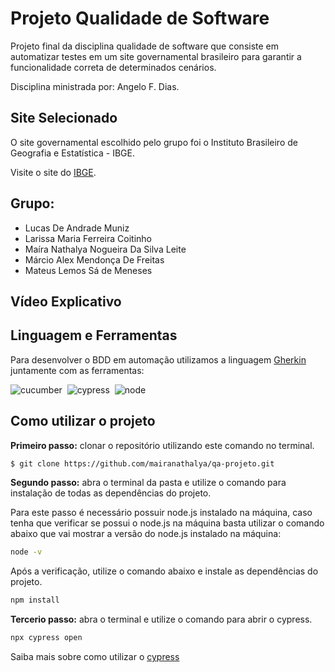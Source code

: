 # Projeto Qualidade de Software 

Projeto final da disciplina qualidade de software que consiste em automatizar testes em um site governamental brasileiro para garantir a funcionalidade correta de determinados cenários. 

Disciplina ministrada por: Angelo F. Dias. 


## Site Selecionado

O site governamental escolhido pelo grupo foi o Instituto Brasileiro de Geografia e Estatística - IBGE. 

Visite o site do [IBGE](https://www.ibge.gov.br/).


## Grupo: 

- Lucas De Andrade Muniz
- Larissa Maria Ferreira Coitinho
- Maíra Nathalya Nogueira Da Silva Leite
- Márcio Alex Mendonça De Freitas
- Mateus Lemos Sá de Meneses

## Vídeo Explicativo 



## Linguagem e Ferramentas

Para desenvolver o BDD em automação utilizamos a linguagem [Gherkin](https://blog.onedaytesting.com.br/gherkin/) 
juntamente com as ferramentas: 

![cucumber](https://img.shields.io/badge/Cucumber-43B02A?style=for-the-badge&logo=cucumber&logoColor=white)&nbsp;
![cypress](https://img.shields.io/badge/Cypress-17202C?style=for-the-badge&logo=cypress&logoColor=white)&nbsp;
![node](https://img.shields.io/badge/Node%20js-339933?style=for-the-badge&logo=nodedotjs&logoColor=white)&nbsp;

## Como utilizar o projeto 

**Primeiro passo:** clonar o repositório utilizando este comando no terminal.


```bash
$ git clone https://github.com/mairanathalya/qa-projeto.git
```

 **Segundo passo:** abra o terminal da pasta e utilize o comando para instalação de todas as dependências do projeto. 

Para este passo é necessário possuir node.js instalado na máquina, caso tenha que verificar se possui o node.js na máquina basta utilizar o comando abaixo que vai mostrar a versão do node.js instalado na máquina:

 
```bash
node -v 
```

Após a verificação, utilize o comando abaixo e instale as dependências do projeto.

```bash
npm install
```

**Tercerio passo:** abra o terminal e utilize o comando para abrir o cypress.

```bash
npx cypress open
```

Saiba mais sobre como utilizar o [cypress](https://docs.cypress.io/guides/getting-started/opening-the-app)












